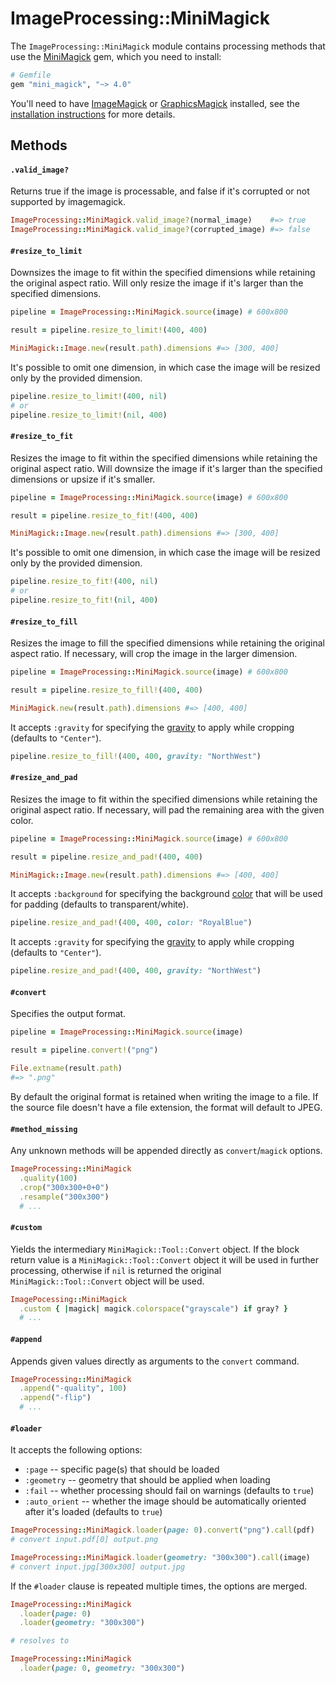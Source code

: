 # ImageProcessing::MiniMagick

The `ImageProcessing::MiniMagick` module contains processing methods that use
the [MiniMagick] gem, which you need to install:

```rb
# Gemfile
gem "mini_magick", "~> 4.0"
```

You'll need to have [ImageMagick] or [GraphicsMagick] installed, see the
[installation instructions] for more details.

## Methods

#### `.valid_image?`

Returns true if the image is processable, and false if it's corrupted or not
supported by imagemagick.

```rb
ImageProcessing::MiniMagick.valid_image?(normal_image)    #=> true
ImageProcessing::MiniMagick.valid_image?(corrupted_image) #=> false
```

#### `#resize_to_limit`

Downsizes the image to fit within the specified dimensions while retaining the
original aspect ratio. Will only resize the image if it's larger than the
specified dimensions.

```rb
pipeline = ImageProcessing::MiniMagick.source(image) # 600x800

result = pipeline.resize_to_limit!(400, 400)

MiniMagick::Image.new(result.path).dimensions #=> [300, 400]
```

It's possible to omit one dimension, in which case the image will be resized
only by the provided dimension.

```rb
pipeline.resize_to_limit!(400, nil)
# or
pipeline.resize_to_limit!(nil, 400)
```

#### `#resize_to_fit`

Resizes the image to fit within the specified dimensions while retaining the
original aspect ratio. Will downsize the image if it's larger than the
specified dimensions or upsize if it's smaller.

```rb
pipeline = ImageProcessing::MiniMagick.source(image) # 600x800

result = pipeline.resize_to_fit!(400, 400)

MiniMagick::Image.new(result.path).dimensions #=> [300, 400]
```

It's possible to omit one dimension, in which case the image will be resized
only by the provided dimension.

```rb
pipeline.resize_to_fit!(400, nil)
# or
pipeline.resize_to_fit!(nil, 400)
```

#### `#resize_to_fill`

Resizes the image to fill the specified dimensions while retaining the original
aspect ratio. If necessary, will crop the image in the larger dimension.

```rb
pipeline = ImageProcessing::MiniMagick.source(image) # 600x800

result = pipeline.resize_to_fill!(400, 400)

MiniMagick.new(result.path).dimensions #=> [400, 400]
```

It accepts `:gravity` for specifying the [gravity] to apply while cropping
(defaults to `"Center"`).

```rb
pipeline.resize_to_fill!(400, 400, gravity: "NorthWest")
```

#### `#resize_and_pad`

Resizes the image to fit within the specified dimensions while retaining the
original aspect ratio. If necessary, will pad the remaining area with the given
color.

```rb
pipeline = ImageProcessing::MiniMagick.source(image) # 600x800

result = pipeline.resize_and_pad!(400, 400)

MiniMagick::Image.new(result.path).dimensions #=> [400, 400]
```

It accepts `:background` for specifying the background [color] that will be
used for padding (defaults to transparent/white).

```rb
pipeline.resize_and_pad!(400, 400, color: "RoyalBlue")
```

It accepts `:gravity` for specifying the [gravity] to apply while cropping
(defaults to `"Center"`).

```rb
pipeline.resize_and_pad!(400, 400, gravity: "NorthWest")
```

#### `#convert`

Specifies the output format.

```rb
pipeline = ImageProcessing::MiniMagick.source(image)

result = pipeline.convert!("png")

File.extname(result.path)
#=> ".png"
```

By default the original format is retained when writing the image to a file. If
the source file doesn't have a file extension, the format will default to JPEG.

#### `#method_missing`

Any unknown methods will be appended directly as `convert`/`magick` options.

```rb
ImageProcessing::MiniMagick
  .quality(100)
  .crop("300x300+0+0")
  .resample("300x300")
  # ...
```

#### `#custom`

Yields the intermediary `MiniMagick::Tool::Convert` object. If the block return
value is a `MiniMagick::Tool::Convert` object it will be used in further
processing, otherwise if `nil` is returned the original
`MiniMagick::Tool::Convert` object will be used.

```rb
ImagePocessing::MiniMagick
  .custom { |magick| magick.colorspace("grayscale") if gray? }
  # ...
```

#### `#append`

Appends given values directly as arguments to the `convert` command.

```rb
ImageProcessing::MiniMagick
  .append("-quality", 100)
  .append("-flip")
  # ...
```

#### `#loader`

It accepts the following options:

* `:page` -- specific page(s) that should be loaded
* `:geometry` -- geometry that should be applied when loading
* `:fail` -- whether processing should fail on warnings (defaults to `true`)
* `:auto_orient` -- whether the image should be automatically oriented after it's loaded (defaults to `true`)

```rb
ImageProcessing::MiniMagick.loader(page: 0).convert("png").call(pdf)
# convert input.pdf[0] output.png

ImageProcessing::MiniMagick.loader(geometry: "300x300").call(image)
# convert input.jpg[300x300] output.jpg
```

If the `#loader` clause is repeated multiple times, the options are merged.

```rb
ImageProcessing::MiniMagick
  .loader(page: 0)
  .loader(geometry: "300x300")

# resolves to

ImageProcessing::MiniMagick
  .loader(page: 0, geometry: "300x300")
```

[MiniMagick]: https://github.com/minimagick/minimagick
[ImageMagick]: https://www.imagemagick.org
[GraphicsMagick]: http://www.graphicsmagick.org
[installation instructions]: https://www.imagemagick.org/script/download.php
[gravity]: https://www.imagemagick.org/script/command-line-options.php#gravity
[color]: https://www.imagemagick.org/script/color.php
